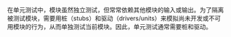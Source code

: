 在单元测试中，模块虽然独立测试，但常常依赖其他模块的输入或输出。为了隔离被测试模块，需要用桩（stubs）和驱动（drivers/units）来模拟尚未开发或不可用模块的行为，从而单独测试当前模块。因此，单元测试通常需要桩和驱动。